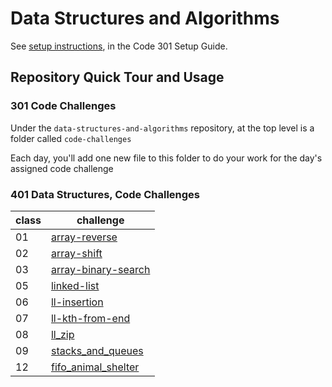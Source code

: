 # Data Structures and Algorithms

See [setup instructions](https://codefellows.github.io/setup-guide/code-301/3-code-challenges), in the Code 301 Setup Guide.

## Repository Quick Tour and Usage

### 301 Code Challenges

Under the `data-structures-and-algorithms` repository, at the top level is a folder called `code-challenges`

Each day, you'll add one new file to this folder to do your work for the day's assigned code challenge

### 401 Data Structures, Code Challenges


class | challenge
------|-----------
01    | [array-reverse](python/code_challenges/array_reverse)
02    | [array-shift](python/code_challenges/array_shift)
03    | [array-binary-search](python/code_challenges/array_binary_search)
05    | [linked-list](python/Data_Structures/linked_list)
06    | [ll-insertion](python/Data_Structures/linked_list)
07    | [ll-kth-from-end](python/Data_Structures/linked_list)
08    | [ll_zip](python/code_challenges/ll_zip)
09    | [stacks_and_queues](python/Data_Structures/stacks_and_queues)
12    | [fifo_animal_shelter ](python/code_challenges/fifo_animal_shelter)
